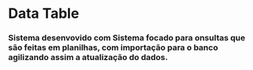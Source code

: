 <h1>Data Table</h1> 
<h3>Sistema desenvovido com 
Sistema focado para onsultas que são feitas em planilhas, 
com importação para o banco agilizando assim a atualização do dados.</h3>
